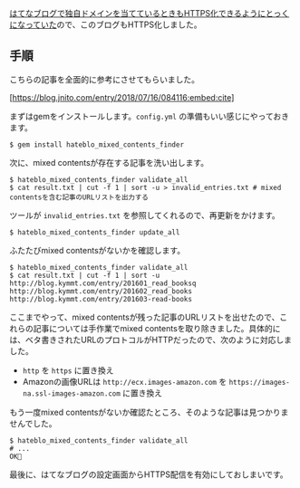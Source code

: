 <!-- このブログをHTTPS化した -->

[はてなブログで独自ドメインを当てているときもHTTPS化できるようにとっくになっていた](http://staff.hatenablog.com/entry/2018/06/13/160000)ので、このブログもHTTPS化しました。

## 手順

こちらの記事を全面的に参考にさせてもらいました。

[https://blog.jnito.com/entry/2018/07/16/084116:embed:cite]

まずはgemをインストールします。`config.yml` の準備もいい感じにやっておきます。

```
$ gem install hateblo_mixed_contents_finder
```

次に、mixed contentsが存在する記事を洗い出します。

```
$ hateblo_mixed_contents_finder validate_all
$ cat result.txt | cut -f 1 | sort -u > invalid_entries.txt # mixed contentsを含む記事のURLリストを出力する
```

ツールが `invalid_entries.txt` を参照してくれるので、再更新をかけます。

```
$ hateblo_mixed_contents_finder update_all
```

ふたたびmixed contentsがないかを確認します。

```
$ hateblo_mixed_contents_finder validate_all
$ cat result.txt | cut -f 1 | sort -u
http://blog.kymmt.com/entry/201601_read_booksq
http://blog.kymmt.com/entry/201602_read_books
http://blog.kymmt.com/entry/201603-read-books
```

ここまでやって、mixed contentsが残った記事のURLリストを出せたので、これらの記事については手作業でmixed contentsを取り除きました。具体的には、ベタ書きされたURLのプロトコルがHTTPだったので、次のように対応しました。

- `http` を `https` に置き換え
- Amazonの画像URLは `http://ecx.images-amazon.com` を `https://images-na.ssl-images-amazon.com` に置き換え

もう一度mixed contentsがないか確認たところ、そのような記事は見つかりませんでした。

```
$ hateblo_mixed_contents_finder validate_all
# ...
OK💚
```

最後に、はてなブログの設定画面からHTTPS配信を有効にしておしまいです。
